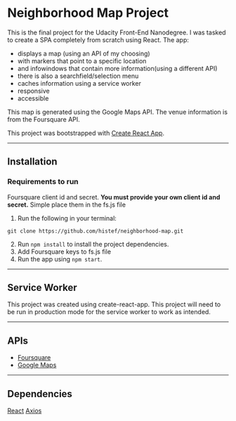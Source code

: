 # Neighborhood Map Project

This is the final project for the Udacity Front-End Nanodegree. I was tasked to create a SPA completely from scratch using React. The app:

* displays a map (using an API of my choosing)
* with markers that point to a specific location
* and infowindows that contain more information(using a different API)
* there is also a searchfield/selection menu
* caches information using a service worker
* responsive
* accessible

This map is generated using the Google Maps API.
The venue information is from the Foursquare API.

This project was bootstrapped with [Create React App](https://github.com/facebookincubator/create-react-app).

***
## Installation

### Requirements to run
Foursquare client id and secret.
**You must provide your own client id and secret.** Simple place them in the fs.js file

1. Run the following in your terminal:
```
git clone https://github.com/histef/neighborhood-map.git
```

2. Run `npm install` to install the project dependencies.
3. Add Foursquare keys to fs.js file
4. Run the app using `npm start`.

***
## Service Worker
This project was created using create-react-app. This project will need to be run in production mode for the service worker to work as intended.

***
## APIs
* [Foursquare](https://developer.foursquare.com/)
* [Google Maps](https://cloud.google.com/maps-platform/)

***
## Dependencies
[React](https://reactjs.org/)
[Axios](https://github.com/axios/axios)